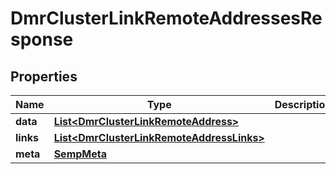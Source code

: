 
# DmrClusterLinkRemoteAddressesResponse

## Properties
Name | Type | Description | Notes
------------ | ------------- | ------------- | -------------
**data** | [**List&lt;DmrClusterLinkRemoteAddress&gt;**](DmrClusterLinkRemoteAddress.md) |  |  [optional]
**links** | [**List&lt;DmrClusterLinkRemoteAddressLinks&gt;**](DmrClusterLinkRemoteAddressLinks.md) |  |  [optional]
**meta** | [**SempMeta**](SempMeta.md) |  | 



